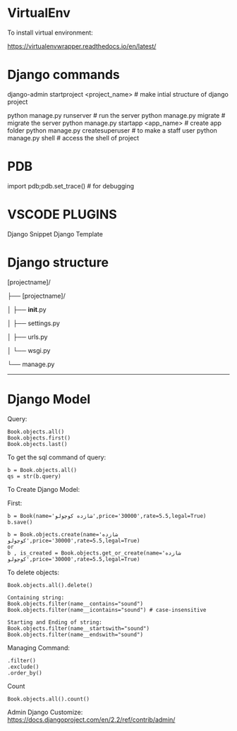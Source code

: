 # VirtualEnv

To install virtual environment:

https://virtualenvwrapper.readthedocs.io/en/latest/


# Django commands

django-admin startproject <project_name> # make intial structure of django project

python manage.py runserver # run the server
python manage.py migrate # migrate the server
python manage.py startapp <app_name> # create app folder
python manage.py createsuperuser # to make a staff user
python manage.py shell # access the shell of project



# PDB

import pdb;pdb.set_trace() # for debugging

# VSCODE PLUGINS

Django Snippet
Django Template


# Django structure
[projectname]/

├── [projectname]/

│   ├── __init__.py

│   ├── settings.py

│   ├── urls.py

│   └── wsgi.py

└── manage.py


---

# Django Model

Query:
```
Book.objects.all()
Book.objects.first()
Book.objects.last()
```

To get the sql command of query:
```
b = Book.objects.all()
qs = str(b.query)
```

To Create Django Model:

First:
```
b = Book(name='شازده کوچولو',price='30000',rate=5.5,legal=True)
b.save()
```

```
b = Book.objects.create(name='شازده کوچولو',price='30000',rate=5.5,legal=True)
or
b , is_created = Book.objects.get_or_create(name='شازده کوچولو',price='30000',rate=5.5,legal=True)
```

To delete objects:
```
Book.objects.all().delete()
```

```
Containing string:
Book.objects.filter(name__contains="sound")
Book.objects.filter(name__icontains="sound") # case-insensitive
```

```
Starting and Ending of string:
Book.objects.filter(name__startswith="sound")
Book.objects.filter(name__endswith="sound")
```

Managing Command:
```
.filter()
.exclude()
.order_by()
```


Count
```
Book.objects.all().count()
```

Admin Django Customize:
https://docs.djangoproject.com/en/2.2/ref/contrib/admin/
